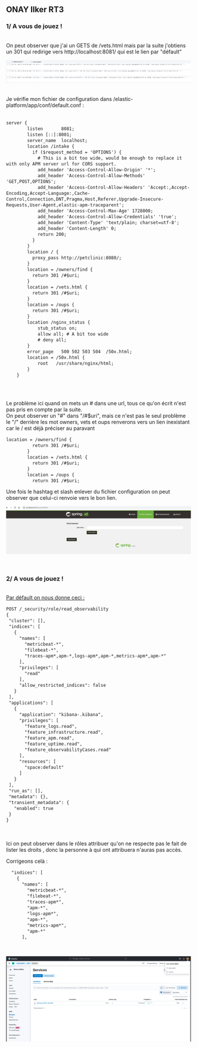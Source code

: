 ## ONAY Ilker RT3

### 1/ A vous de jouez !

<br>
On peut observer que j'ai un GETS de /vets.html mais par la suite j'obtiens un 301 qui redirige vers http://localhost:8081/ qui est le lien par "défault"
<br>

![logs](./image/logs.png)

<br>
Je vérifie mon fichier de configuration dans /elastic-platform/app/conf/default.conf :
<br>
<br>

```
server {
        listen       8081;
        listen [::]:8001;
        server_name  localhost;
        location /intake {
          if ($request_method = 'OPTIONS') {
            # This is a bit too wide, would be enough to replace it with only APM server url for CORS support.
            add_header 'Access-Control-Allow-Origin' '*';
            add_header 'Access-Control-Allow-Methods' 'GET,POST,OPTIONS';
            add_header 'Access-Control-Allow-Headers' 'Accept:,Accept-Encoding,Accept-Language:,Cache-Control,Connection,DNT,Pragma,Host,Referer,Upgrade-Insecure-Requests,User-Agent,elastic-apm-traceparent';
            add_header 'Access-Control-Max-Age' 1728000;
            add_header 'Access-Control-Allow-Credentials' 'true';
            add_header 'Content-Type' 'text/plain; charset=utf-8';
            add_header 'Content-Length' 0;
            return 200;
          }
        }
        location / {
          proxy_pass http://petclinic:8080/;
        }
        location = /owners/find {
          return 301 /#$uri;
        }
        location = /vets.html {
          return 301 /#$uri;
        }
        location = /oups {
          return 301 /#$uri;
        }
        location /nginx_status {
         	stub_status on;
        	allow all; # A bit too wide
         	# deny all;
        }
        error_page   500 502 503 504  /50x.html;
        location = /50x.html {
            root   /usr/share/nginx/html;
        }
    }


```
<br>

Le problème ici quand on mets un # dans une url, tous ce qu'on écrit n'est pas pris en compte par la suite. <br>
On peut observer un "#" dans "/#$uri", mais ce n'est pas le seul problème le "/" derrière les mot owners, vets et oups renverons vers un lien inexistant car le / est déjà préciser au paravant

```
location = /owners/find {
          return 301 /#$uri;
        }
        location = /vets.html {
          return 301 /#$uri;
        }
        location = /oups {
          return 301 /#$uri;
```

Une fois le hashtag et slash enlever du fichier configuration on peut observer que celui-ci renvoie vers le bon lien.

![image](./image/fonctionne.png)

<br>

### 2/ A vous de jouez !

<br>
<ins>Par défault on nous donne ceci : </ins>
<br>

 ```
POST /_security/role/read_observability
{
  "cluster": [],
  "indices": [
    {
      "names": [
        "metricbeat-*",
        "filebeat-*",
        "traces-apm*,apm-*,logs-apm*,apm-*,metrics-apm*,apm-*"
      ],
      "privileges": [
        "read"
      ],
      "allow_restricted_indices": false
    }
  ],
  "applications": [
    {
      "application": "kibana-.kibana",
      "privileges": [
        "feature_logs.read",
        "feature_infrastructure.read",
        "feature_apm.read",
        "feature_uptime.read",
        "feature_observabilityCases.read"
      ],
      "resources": [
        "space:default"
      ]
    }
  ],
  "run_as": [],
  "metadata": {},
  "transient_metadata": {
    "enabled": true
  }
}
 ```


<br>
<br>
Ici on peut observer dans le rôles attribuer qu'on ne respecte pas le fait de lister les droits , donc la personne à qui ont attribuera n'auras pas accès.

Corrigeons celà :

```
  "indices": [
    {
      "names": [
        "metricbeat-*",
        "filebeat-*",
        "traces-apm*",
        "apm-*",
        "logs-apm*",
        "apm-*",
        "metrics-apm*",
        "apm-*"
      ],
```

<br>

![image](./image/fonctionne2.png)

